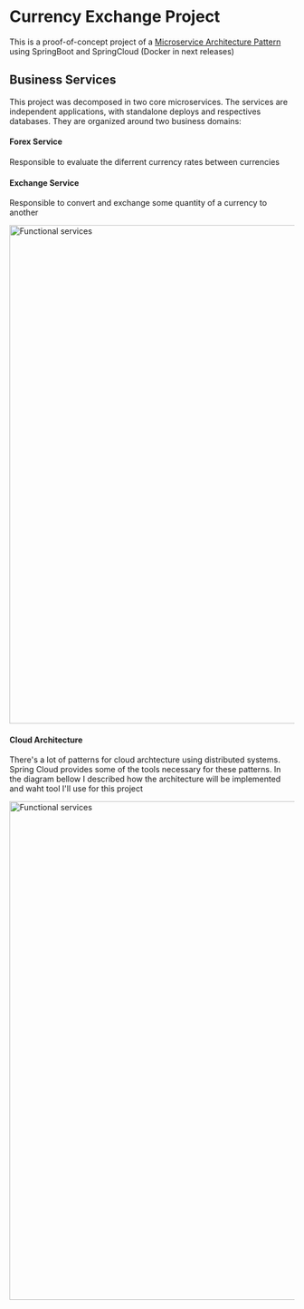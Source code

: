 # Currency Exchange Project
This is a proof-of-concept project of a [Microservice Architecture Pattern](http://martinfowler.com/microservices/) using SpringBoot and SpringCloud (Docker in next releases)

## Business Services

This project was decomposed in two core microservices. The services are independent applications, with standalone deploys and respectives databases. They are organized around two business domains:

#### Forex Service
Responsible to evaluate the diferrent currency rates between currencies

#### Exchange Service
Responsible to convert and exchange some quantity of a currency to another

<img width="880" alt="Functional services" src="https://raw.githubusercontent.com/BruhMeh/microservices-springboot/master/Business%20Services.png">

#### Cloud Architecture
There's a lot of patterns for cloud archtecture using distributed systems. Spring Cloud provides some of the tools necessary for these patterns. In the diagram bellow I described how the architecture will be implemented and waht tool I'll use for this project

<img width="880" alt="Functional services" src="https://raw.githubusercontent.com/BruhMeh/microservices-springboot/master/Infrastructure%20Services.png">




